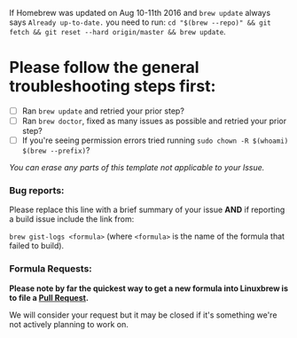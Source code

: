 If Homebrew was updated on Aug 10-11th 2016 and `brew update` always says `Already up-to-date.` you need to run: `cd "$(brew --repo)" && git fetch && git reset --hard origin/master && brew update`.

# Please follow the general troubleshooting steps first:

- [ ] Ran `brew update` and retried your prior step?
- [ ] Ran `brew doctor`, fixed as many issues as possible and retried your prior step?
- [ ] If you're seeing permission errors tried running `sudo chown -R $(whoami) $(brew --prefix)`?

_You can erase any parts of this template not applicable to your Issue._

### Bug reports:

Please replace this line with a brief summary of your issue **AND** if reporting a build issue include the link from:

`brew gist-logs <formula>`
(where `<formula>` is the name of the formula that failed to build).

### Formula Requests:

**Please note by far the quickest way to get a new formula into Linuxbrew is to file a [Pull Request](https://github.com/Linuxbrew/homebrew-core/blob/master/CONTRIBUTING.md).**

We will consider your request but it may be closed if it's something we're not actively planning to work on.
